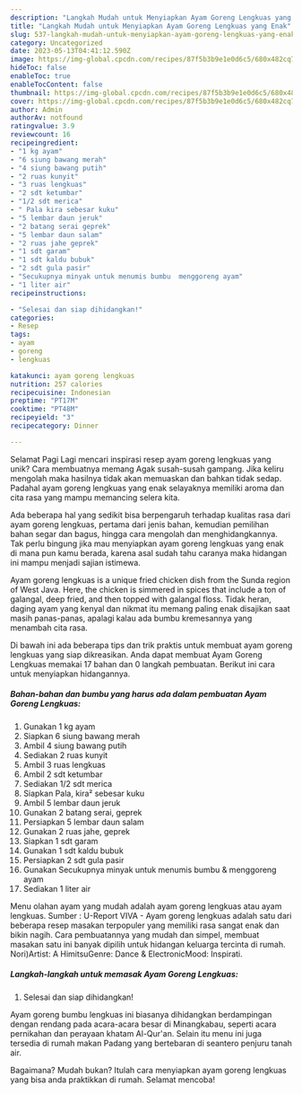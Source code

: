```yaml
---
description: "Langkah Mudah untuk Menyiapkan Ayam Goreng Lengkuas yang Enak"
title: "Langkah Mudah untuk Menyiapkan Ayam Goreng Lengkuas yang Enak"
slug: 537-langkah-mudah-untuk-menyiapkan-ayam-goreng-lengkuas-yang-enak
category: Uncategorized
date: 2023-05-13T04:41:12.590Z
image: https://img-global.cpcdn.com/recipes/87f5b3b9e1e0d6c5/680x482cq70/ayam-goreng-lengkuas-foto-resep-utama.jpg
hideToc: false
enableToc: true
enableTocContent: false
thumbnail: https://img-global.cpcdn.com/recipes/87f5b3b9e1e0d6c5/680x482cq70/ayam-goreng-lengkuas-foto-resep-utama.jpg
cover: https://img-global.cpcdn.com/recipes/87f5b3b9e1e0d6c5/680x482cq70/ayam-goreng-lengkuas-foto-resep-utama.jpg
author: Admin
authorAv: notfound
ratingvalue: 3.9
reviewcount: 16
recipeingredient:
- "1 kg ayam"
- "6 siung bawang merah"
- "4 siung bawang putih"
- "2 ruas kunyit"
- "3 ruas lengkuas"
- "2 sdt ketumbar"
- "1/2 sdt merica"
- " Pala kira sebesar kuku"
- "5 lembar daun jeruk"
- "2 batang serai geprek"
- "5 lembar daun salam"
- "2 ruas jahe geprek"
- "1 sdt garam"
- "1 sdt kaldu bubuk"
- "2 sdt gula pasir"
- "Secukupnya minyak untuk menumis bumbu  menggoreng ayam"
- "1 liter air"
recipeinstructions:

- "Selesai dan siap dihidangkan!"
categories:
- Resep
tags:
- ayam
- goreng
- lengkuas

katakunci: ayam goreng lengkuas 
nutrition: 257 calories
recipecuisine: Indonesian
preptime: "PT17M"
cooktime: "PT48M"
recipeyield: "3"
recipecategory: Dinner

---
```



Selamat Pagi Lagi mencari inspirasi resep ayam goreng lengkuas yang unik? Cara membuatnya memang Agak susah-susah gampang. Jika keliru mengolah maka hasilnya tidak akan memuaskan dan bahkan tidak sedap. Padahal ayam goreng lengkuas yang enak selayaknya memiliki aroma dan cita rasa yang mampu memancing selera kita.


Ada beberapa hal yang sedikit bisa berpengaruh terhadap kualitas rasa dari ayam goreng lengkuas, pertama dari jenis bahan, kemudian pemilihan bahan segar dan bagus, hingga cara mengolah dan menghidangkannya. Tak perlu bingung jika mau menyiapkan ayam goreng lengkuas yang enak di mana pun kamu berada, karena asal sudah tahu caranya maka hidangan ini mampu menjadi sajian istimewa.

Ayam goreng lengkuas is a unique fried chicken dish from the Sunda region of West Java. Here, the chicken is simmered in spices that include a ton of galangal, deep fried, and then topped with galangal floss. Tidak heran, daging ayam yang kenyal dan nikmat itu memang paling enak disajikan saat masih panas-panas, apalagi kalau ada bumbu kremesannya yang menambah cita rasa.


Di bawah ini ada beberapa tips dan trik praktis untuk membuat ayam goreng lengkuas yang siap dikreasikan. Anda dapat membuat Ayam Goreng Lengkuas memakai 17 bahan dan 0 langkah pembuatan. Berikut ini cara untuk menyiapkan hidangannya.

<!--inarticleads1-->

##### Bahan-bahan dan bumbu yang harus ada dalam pembuatan Ayam Goreng Lengkuas:

1. Gunakan 1 kg ayam
1. Siapkan 6 siung bawang merah
1. Ambil 4 siung bawang putih
1. Sediakan 2 ruas kunyit
1. Ambil 3 ruas lengkuas
1. Ambil 2 sdt ketumbar
1. Sediakan 1/2 sdt merica
1. Siapkan  Pala, kira² sebesar kuku
1. Ambil 5 lembar daun jeruk
1. Gunakan 2 batang serai, geprek
1. Persiapkan 5 lembar daun salam
1. Gunakan 2 ruas jahe, geprek
1. Siapkan 1 sdt garam
1. Gunakan 1 sdt kaldu bubuk
1. Persiapkan 2 sdt gula pasir
1. Gunakan Secukupnya minyak untuk menumis bumbu &amp; menggoreng ayam
1. Sediakan 1 liter air


Menu olahan ayam yang mudah adalah ayam goreng lengkuas atau ayam lengkuas. Sumber : U-Report VIVA - Ayam goreng lengkuas adalah satu dari beberapa resep masakan terpopuler yang memiliki rasa sangat enak dan bikin nagih. Cara pembuatannya yang mudah dan simpel, membuat masakan satu ini banyak dipilih untuk hidangan keluarga tercinta di rumah. Nori)Artist: A HimitsuGenre: Dance &amp; ElectronicMood: Inspirati. 

<!--inarticleads2-->

##### Langkah-langkah untuk memasak Ayam Goreng Lengkuas:


1. Selesai dan siap dihidangkan!

Ayam goreng bumbu lengkuas ini biasanya dihidangkan berdampingan dengan rendang pada acara-acara besar di Minangkabau, seperti acara pernikahan dan perayaan khatam Al-Qur&#39;an. Selain itu menu ini juga tersedia di rumah makan Padang yang bertebaran di seantero penjuru tanah air. 

Bagaimana? Mudah bukan? Itulah cara menyiapkan ayam goreng lengkuas yang bisa anda praktikkan di rumah. Selamat mencoba!
